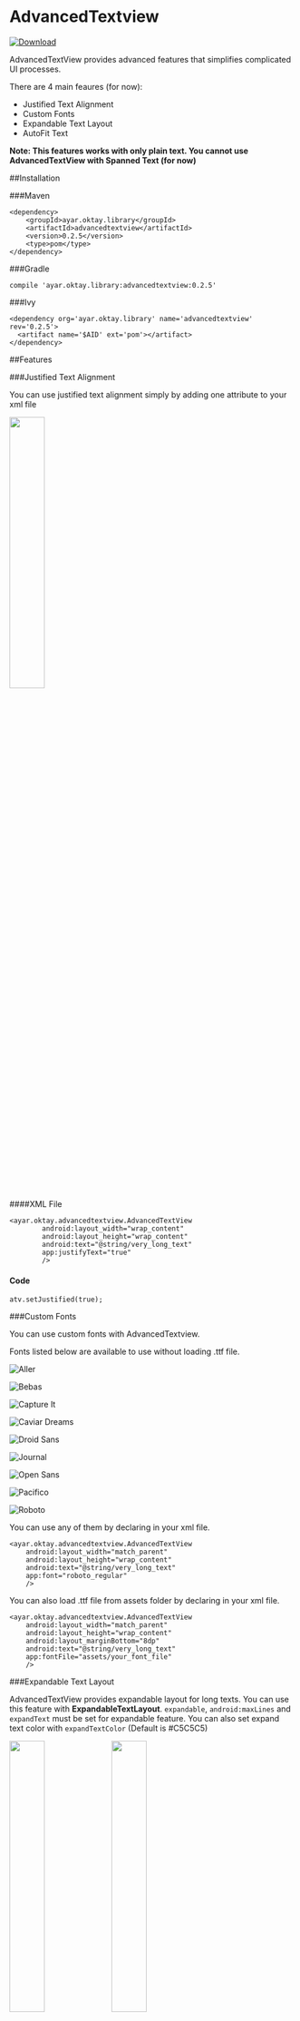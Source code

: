 # AdvancedTextview
[ ![Download](https://api.bintray.com/packages/ayar/maven/advancedtextview/images/download.svg) ](https://bintray.com/ayar/maven/advancedtextview/_latestVersion)

AdvancedTextView provides advanced features that simplifies complicated UI processes.

There are 4 main feaures (for now):

* Justified Text Alignment
* Custom Fonts
* Expandable Text Layout
* AutoFit Text

**Note: This features works with only plain text. You cannot use AdvancedTextView with Spanned Text (for now)**

##Installation

###Maven

    <dependency>
		<groupId>ayar.oktay.library</groupId>
		<artifactId>advancedtextview</artifactId>
		<version>0.2.5</version>
		<type>pom</type>
	</dependency>

###Gradle

    compile 'ayar.oktay.library:advancedtextview:0.2.5'
###Ivy

    <dependency org='ayar.oktay.library' name='advancedtextview' rev='0.2.5'>
	  <artifact name='$AID' ext='pom'></artifact>
	</dependency>

##Features

###Justified Text Alignment

You can use justified text alignment simply by adding one attribute to your xml file

<img src="/arts/justifytext_ss.png" width="35%" height="35%" />

####XML File

    <ayar.oktay.advancedtextview.AdvancedTextView
            android:layout_width="wrap_content"
            android:layout_height="wrap_content"
            android:text="@string/very_long_text"
            app:justifyText="true"
            />

#### Code

    atv.setJustified(true);

###Custom Fonts

You can use custom fonts with AdvancedTextview. 

Fonts listed below are available to use without loading .ttf file. 



![Aller](/arts/aller.png)

![Bebas](/arts/bebas.png)

![Capture It](/arts/capture.png)

![Caviar Dreams](/arts/caviar_dreams.png)

![Droid Sans](/arts/droid_sans.png)

![Journal](/arts/journal.png)

![Open Sans](/arts/open_sans.png)

![Pacifico](/arts/pacifico.png)

![Roboto](/arts/roboto.png)




You can use any of them by declaring in your xml file.

    <ayar.oktay.advancedtextview.AdvancedTextView
        android:layout_width="match_parent"
        android:layout_height="wrap_content"
        android:text="@string/very_long_text"
        app:font="roboto_regular"
        />


You can also load .ttf file from assets folder by declaring in your xml file.

    <ayar.oktay.advancedtextview.AdvancedTextView
        android:layout_width="match_parent"
        android:layout_height="wrap_content"
        android:layout_marginBottom="8dp"
        android:text="@string/very_long_text"
        app:fontFile="assets/your_font_file"
        />

###Expandable Text Layout

AdvancedTextView provides expandable layout for long texts. You can use this feature with **ExpandableTextLayout**.
 `expandable`, `android:maxLines` and `expandText` must be set for expandable feature. You can also set expand text color with `expandTextColor` (Default is #C5C5C5)

<img src="/arts/expandtext_ss1.png" width="35%" height="35%" />


<img src="/arts/expandtext_ss2.png" width="35%" height="35%" />

    <ayar.oktay.advancedtextview.ExpandableTextLayout
        android:layout_width="match_parent"
        android:layout_height="wrap_content"
        >
      <ayar.oktay.advancedtextview.AdvancedTextView
          android:layout_width="match_parent"
          android:layout_height="wrap_content"
          android:maxLines="3"
          android:text="@string/very_long_text"
          app:expandText="Read more"
          app:expandable="true"
          />
    </ayar.oktay.advancedtextview.ExpandableTextLayout>

**Only text can be used as expand widget. Other expand widget such as Button, ImageButton will be added soon.**

**You cannot use this feature without using AdvancedTexview as child of ExpandableTextLayout.**

###AutoFit Text

You can fit your your texts into determined lines. You must set `autoFit` and `android:maxLines`  to use this feature.  You can also set minTextSize to determine minimum text size for auto fit process (Default is 6dp).

<img src="/arts/autofit_ss.png" width="50%" height="50%" />


    <ayar.oktay.advancedtextview.AdvancedTextView
        android:layout_width="match_parent"
        android:layout_height="wrap_content"
        android:maxLines="3"
        android:text="@string/long_text"
        app:autoFit="true"
        app:minTextSize="10dp"
        />

##Usage with Styles

You can set attributes for entire project/application by setting them in styles.

    <style name="AppTheme" parent="Theme.AppCompat.Light.DarkActionBar">
    <!-- Customize your theme here. -->
    <item name="font">roboto_regular</item>
    <item name="justifyText">true</item>
    <item name="autoFit">true</item>
    <item name="android:maxLines">5</item>
  </style>


##License

                                 Apache License
                           Version 2.0, January 2004
                        http://www.apache.org/licenses/

   TERMS AND CONDITIONS FOR USE, REPRODUCTION, AND DISTRIBUTION

   1. Definitions.

      "License" shall mean the terms and conditions for use, reproduction,
      and distribution as defined by Sections 1 through 9 of this document.

      "Licensor" shall mean the copyright owner or entity authorized by
      the copyright owner that is granting the License.

      "Legal Entity" shall mean the union of the acting entity and all
      other entities that control, are controlled by, or are under common
      control with that entity. For the purposes of this definition,
      "control" means (i) the power, direct or indirect, to cause the
      direction or management of such entity, whether by contract or
      otherwise, or (ii) ownership of fifty percent (50%) or more of the
      outstanding shares, or (iii) beneficial ownership of such entity.

      "You" (or "Your") shall mean an individual or Legal Entity
      exercising permissions granted by this License.

      "Source" form shall mean the preferred form for making modifications,
      including but not limited to software source code, documentation
      source, and configuration files.

      "Object" form shall mean any form resulting from mechanical
      transformation or translation of a Source form, including but
      not limited to compiled object code, generated documentation,
      and conversions to other media types.

      "Work" shall mean the work of authorship, whether in Source or
      Object form, made available under the License, as indicated by a
      copyright notice that is included in or attached to the work
      (an example is provided in the Appendix below).

      "Derivative Works" shall mean any work, whether in Source or Object
      form, that is based on (or derived from) the Work and for which the
      editorial revisions, annotations, elaborations, or other modifications
      represent, as a whole, an original work of authorship. For the purposes
      of this License, Derivative Works shall not include works that remain
      separable from, or merely link (or bind by name) to the interfaces of,
      the Work and Derivative Works thereof.

      "Contribution" shall mean any work of authorship, including
      the original version of the Work and any modifications or additions
      to that Work or Derivative Works thereof, that is intentionally
      submitted to Licensor for inclusion in the Work by the copyright owner
      or by an individual or Legal Entity authorized to submit on behalf of
      the copyright owner. For the purposes of this definition, "submitted"
      means any form of electronic, verbal, or written communication sent
      to the Licensor or its representatives, including but not limited to
      communication on electronic mailing lists, source code control systems,
      and issue tracking systems that are managed by, or on behalf of, the
      Licensor for the purpose of discussing and improving the Work, but
      excluding communication that is conspicuously marked or otherwise
      designated in writing by the copyright owner as "Not a Contribution."

      "Contributor" shall mean Licensor and any individual or Legal Entity
      on behalf of whom a Contribution has been received by Licensor and
      subsequently incorporated within the Work.

   2. Grant of Copyright License. Subject to the terms and conditions of
      this License, each Contributor hereby grants to You a perpetual,
      worldwide, non-exclusive, no-charge, royalty-free, irrevocable
      copyright license to reproduce, prepare Derivative Works of,
      publicly display, publicly perform, sublicense, and distribute the
      Work and such Derivative Works in Source or Object form.

   3. Grant of Patent License. Subject to the terms and conditions of
      this License, each Contributor hereby grants to You a perpetual,
      worldwide, non-exclusive, no-charge, royalty-free, irrevocable
      (except as stated in this section) patent license to make, have made,
      use, offer to sell, sell, import, and otherwise transfer the Work,
      where such license applies only to those patent claims licensable
      by such Contributor that are necessarily infringed by their
      Contribution(s) alone or by combination of their Contribution(s)
      with the Work to which such Contribution(s) was submitted. If You
      institute patent litigation against any entity (including a
      cross-claim or counterclaim in a lawsuit) alleging that the Work
      or a Contribution incorporated within the Work constitutes direct
      or contributory patent infringement, then any patent licenses
      granted to You under this License for that Work shall terminate
      as of the date such litigation is filed.

   4. Redistribution. You may reproduce and distribute copies of the
      Work or Derivative Works thereof in any medium, with or without
      modifications, and in Source or Object form, provided that You
      meet the following conditions:

      (a) You must give any other recipients of the Work or
          Derivative Works a copy of this License; and

      (b) You must cause any modified files to carry prominent notices
          stating that You changed the files; and

      (c) You must retain, in the Source form of any Derivative Works
          that You distribute, all copyright, patent, trademark, and
          attribution notices from the Source form of the Work,
          excluding those notices that do not pertain to any part of
          the Derivative Works; and

      (d) If the Work includes a "NOTICE" text file as part of its
          distribution, then any Derivative Works that You distribute must
          include a readable copy of the attribution notices contained
          within such NOTICE file, excluding those notices that do not
          pertain to any part of the Derivative Works, in at least one
          of the following places: within a NOTICE text file distributed
          as part of the Derivative Works; within the Source form or
          documentation, if provided along with the Derivative Works; or,
          within a display generated by the Derivative Works, if and
          wherever such third-party notices normally appear. The contents
          of the NOTICE file are for informational purposes only and
          do not modify the License. You may add Your own attribution
          notices within Derivative Works that You distribute, alongside
          or as an addendum to the NOTICE text from the Work, provided
          that such additional attribution notices cannot be construed
          as modifying the License.

      You may add Your own copyright statement to Your modifications and
      may provide additional or different license terms and conditions
      for use, reproduction, or distribution of Your modifications, or
      for any such Derivative Works as a whole, provided Your use,
      reproduction, and distribution of the Work otherwise complies with
      the conditions stated in this License.

   5. Submission of Contributions. Unless You explicitly state otherwise,
      any Contribution intentionally submitted for inclusion in the Work
      by You to the Licensor shall be under the terms and conditions of
      this License, without any additional terms or conditions.
      Notwithstanding the above, nothing herein shall supersede or modify
      the terms of any separate license agreement you may have executed
      with Licensor regarding such Contributions.

   6. Trademarks. This License does not grant permission to use the trade
      names, trademarks, service marks, or product names of the Licensor,
      except as required for reasonable and customary use in describing the
      origin of the Work and reproducing the content of the NOTICE file.

   7. Disclaimer of Warranty. Unless required by applicable law or
      agreed to in writing, Licensor provides the Work (and each
      Contributor provides its Contributions) on an "AS IS" BASIS,
      WITHOUT WARRANTIES OR CONDITIONS OF ANY KIND, either express or
      implied, including, without limitation, any warranties or conditions
      of TITLE, NON-INFRINGEMENT, MERCHANTABILITY, or FITNESS FOR A
      PARTICULAR PURPOSE. You are solely responsible for determining the
      appropriateness of using or redistributing the Work and assume any
      risks associated with Your exercise of permissions under this License.

   8. Limitation of Liability. In no event and under no legal theory,
      whether in tort (including negligence), contract, or otherwise,
      unless required by applicable law (such as deliberate and grossly
      negligent acts) or agreed to in writing, shall any Contributor be
      liable to You for damages, including any direct, indirect, special,
      incidental, or consequential damages of any character arising as a
      result of this License or out of the use or inability to use the
      Work (including but not limited to damages for loss of goodwill,
      work stoppage, computer failure or malfunction, or any and all
      other commercial damages or losses), even if such Contributor
      has been advised of the possibility of such damages.

   9. Accepting Warranty or Additional Liability. While redistributing
      the Work or Derivative Works thereof, You may choose to offer,
      and charge a fee for, acceptance of support, warranty, indemnity,
      or other liability obligations and/or rights consistent with this
      License. However, in accepting such obligations, You may act only
      on Your own behalf and on Your sole responsibility, not on behalf
      of any other Contributor, and only if You agree to indemnify,
      defend, and hold each Contributor harmless for any liability
      incurred by, or claims asserted against, such Contributor by reason
      of your accepting any such warranty or additional liability.

   END OF TERMS AND CONDITIONS

   APPENDIX: How to apply the Apache License to your work.

      To apply the Apache License to your work, attach the following
      boilerplate notice, with the fields enclosed by brackets "{}"
      replaced with your own identifying information. (Don't include
      the brackets!)  The text should be enclosed in the appropriate
      comment syntax for the file format. We also recommend that a
      file or class name and description of purpose be included on the
      same "printed page" as the copyright notice for easier
      identification within third-party archives.

   Copyright {yyyy} {name of copyright owner}

   Licensed under the Apache License, Version 2.0 (the "License");
   you may not use this file except in compliance with the License.
   You may obtain a copy of the License at

       http://www.apache.org/licenses/LICENSE-2.0

   Unless required by applicable law or agreed to in writing, software
   distributed under the License is distributed on an "AS IS" BASIS,
   WITHOUT WARRANTIES OR CONDITIONS OF ANY KIND, either express or implied.
   See the License for the specific language governing permissions and
   limitations under the License.
